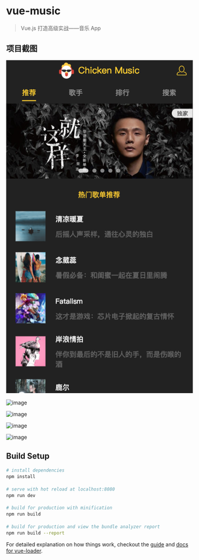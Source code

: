 # vue-music

> Vue.js 打造高级实战——音乐 App




## 项目截图

![image](https://raw.githubusercontent.com/hyy520/vue2-music/master/static/1.png)

![image](https://github.com/hyy520/vue2-music/tree/master/static/2.png)

![image](https://github.com/hyy520/vue2-music/tree/master/static/3.png)

![image](https://github.com/hyy520/vue2-music/tree/master/static/4.png)

![image](https://github.com/hyy520/vue2-music/tree/master/static/5.png)


## Build Setup

``` bash
# install dependencies
npm install

# serve with hot reload at localhost:8080
npm run dev

# build for production with minification
npm run build

# build for production and view the bundle analyzer report
npm run build --report
```

For detailed explanation on how things work, checkout the [guide](http://vuejs-templates.github.io/webpack/) and [docs for vue-loader](http://vuejs.github.io/vue-loader).
